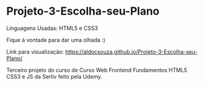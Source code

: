 # Projeto-3-Escolha-seu-Plano
Linguagens Usadas: HTML5 e CSS3

Fique á vontade para dar uma olhada :)

Link para visualização: https://aldocsouza.github.io/Projeto-3-Escolha-seu-Plano/

Terceiro projeto do curso de Curso Web Frontend Fundamentos HTML5 CSS3 e JS da Serliv feito pela Udemy.

